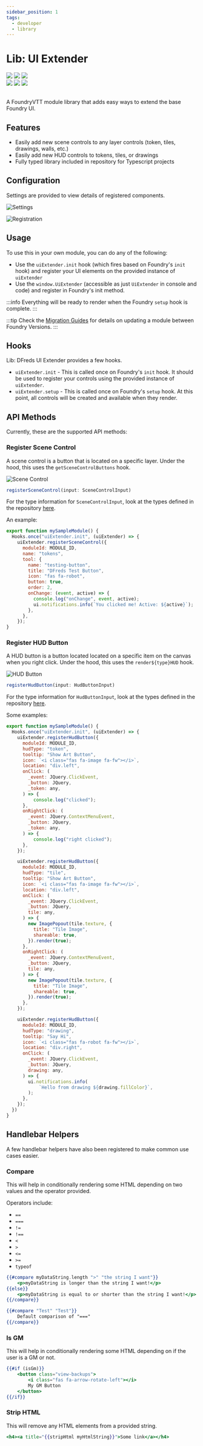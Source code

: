 ```yaml
---
sidebar_position: 1
tags:
  - developer
  - library
---
```


# Lib: UI Extender

<img src="https://img.shields.io/badge/Free-00aa00?style=for-the-badge"/>
<img src="https://img.shields.io/badge/Any%20System-00aaaa?style=for-the-badge"/>
<a target="_blank" href="https://foundryvtt.com/packages/lib-dfreds-ui-extender"><img src="https://img.shields.io/badge/Download-2e2e2e?style=for-the-badge"/></a>
<br />
<a target="_blank" href="https://github.com/DFreds/lib-dfreds-ui-extender"><img src="https://img.shields.io/github/v/release/DFreds/lib-dfreds-ui-extender?style=for-the-badge&label=Version"/></a>
<img src="https://img.shields.io/badge/dynamic/json?url=https%3A%2F%2Fgithub.com%2FDFreds%2Flib-dfreds-ui-extender%2Freleases%2Flatest%2Fdownload%2Fmodule.json&query=%24.compatibility.verified&style=for-the-badge&logo=foundryvirtualtabletop&label=Foundry%20Version&color=%23fe6a1f"/>
<a target="_blank" href="https://forge-vtt.com/bazaar#package=lib-dfreds-ui-extender"><img src="https://img.shields.io/badge/dynamic/json?label=Installs&query=package.installs&suffix=%25&url=https://forge-vtt.com/api/bazaar/package/lib-dfreds-ui-extender&colorB=68a74f&style=for-the-badge"/></a>
<br/>
<br/>

A FoundryVTT module library that adds easy ways to extend the base Foundry UI.

## Features

- Easily add new scene controls to any layer controls (token, tiles, drawings, walls, etc.)
- Easily add new HUD controls to tokens, tiles, or drawings
- Fully typed library included in repository for Typescript projects

## Configuration

Settings are provided to view details of registered components.

![Settings](./img/settings.png)

![Registration](./img/registration.png)

## Usage

To use this in your own module, you can do any of the following:

- Use the `uiExtender.init` hook (which fires based on Foundry's `init` hook) and register your UI elements on the provided instance of `uiExtender`
- Use the `window.UiExtender` (accessible as just `UiExtender` in console and code) and register in Foundry's init method.

:::info
Everything will be ready to render when the Foundry `setup` hook is complete.
:::

:::tip
Check the [Migration Guides](./migration-guides) for details on updating a module
between Foundry Versions.
:::

## Hooks

Lib: DFreds UI Extender provides a few hooks.

- `uiExtender.init` - This is called once on Foundry's `init` hook. It should be used to register your controls using the provided instance of `uiExtender`.
- `uiExtender.setup` - This is called once on Foundry's `setup` hook. At this point, all controls will be created and available when they render.

## API Methods

Currently, these are the supported API methods:

### Register Scene Control

A scene control is a button that is located on a specific layer. Under the hood,
this uses the `getSceneControlButtons` hook.

![Scene Control](./img/scene-control.png)

```js
registerSceneControl(input: SceneControlInput)
```

For the type information for `SceneControlInput`, look at the types defined in
the repository [here](https://github.com/DFreds/lib-dfreds-ui-extender/blob/main/types/uiExtender/index.d.ts).

An example:

```js
export function mySampleModule() {
  Hooks.once("uiExtender.init", (uiExtender) => {
    uiExtender.registerSceneControl({
      moduleId: MODULE_ID,
      name: "tokens",
      tool: {
        name: "testing-button",
        title: "DFreds Test Button",
        icon: "fas fa-robot",
        button: true,
        order: 2,
        onChange: (event, active) => {
          console.log("onChange", event, active);
          ui.notifications.info(`You clicked me! Active: ${active}`);
        },
      },
    });
}
```

### Register HUD Button

A HUD button is a button located located on a specific item on the canvas when you right click. Under the hood, this uses the `render${type}HUD` hook.

![HUD Button](./img/hud-button.png)

```js
registerHudButton(input: HudButtonInput)
```

For the type information for `HudButtonInput`, look at the types defined in
the repository [here](https://github.com/DFreds/lib-dfreds-ui-extender/blob/main/types/uiExtender/index.d.ts).

Some examples:

```js
export function mySampleModule() {
  Hooks.once("uiExtender.init", (uiExtender) => {
    uiExtender.registerHudButton({
      moduleId: MODULE_ID,
      hudType: "token",
      tooltip: "Show Art Button",
      icon: `<i class="fas fa-image fa-fw"></i>`,
      location: "div.left",
      onClick: (
        _event: JQuery.ClickEvent,
        _button: JQuery,
        _token: any,
      ) => {
          console.log("clicked");
      },
      onRightClick: (
        _event: JQuery.ContextMenuEvent,
        _button: JQuery,
        _token: any,
      ) => {
          console.log("right clicked");
      },
    });

    uiExtender.registerHudButton({
      moduleId: MODULE_ID,
      hudType: "tile",
      tooltip: "Show Art Button",
      icon: `<i class="fas fa-image fa-fw"></i>`,
      location: "div.left",
      onClick: (
        _event: JQuery.ClickEvent,
        _button: JQuery,
        tile: any,
      ) => {
        new ImagePopout(tile.texture, {
          title: "Tile Image",
          shareable: true,
        }).render(true);
      },
      onRightClick: (
        _event: JQuery.ContextMenuEvent,
        _button: JQuery,
        tile: any,
      ) => {
        new ImagePopout(tile.texture, {
          title: "Tile Image",
          shareable: true,
        }).render(true);
      },
    });

    uiExtender.registerHudButton({
      moduleId: MODULE_ID,
      hudType: "drawing",
      tooltip: "Say Hi",
      icon: `<i class="fas fa-robot fa-fw"></i>`,
      location: "div.right",
      onClick: (
        _event: JQuery.ClickEvent,
        _button: JQuery,
        drawing: any,
      ) => {
        ui.notifications.info(
            `Hello from drawing ${drawing.fillColor}`,
        );
      },
    });
  })
}
```

## Handlebar Helpers

A few handlebar helpers have also been registered to make common use cases easier.

### Compare

This will help in conditionally rendering some HTML depending on two values and the operator provided.

Operators include:

- `==`
- `===`
- `!=`
- `!==`
- `<`
- `>`
- `<=`
- `>=`
- `typeof`

```hbs
{{#compare myDataString.length ">" "the string I want"}}
    <p>myDataString is longer than the string I want!</p>
{{else}}
    <p>myDataString is equal to or shorter than the string I want!</p>
{{/compare}}
```

```hbs
{{#compare "Test" "Test"}}
    Default comparison of "==="
{{/compare}}
```

### Is GM

This will help in conditionally rendering some HTML depending on if the user is a GM or not.

```hbs
{{#if (isGm)}}
    <button class="view-backups">
        <i class="fas fa-arrow-rotate-left"></i>
        My GM Button
    </button>
{{/if}}
```

### Strip HTML

This will remove any HTML elements from a provided string.

```hbs
<h4><a title="{{stripHtml myHtmlString}}">Some link</a></h4>
```
